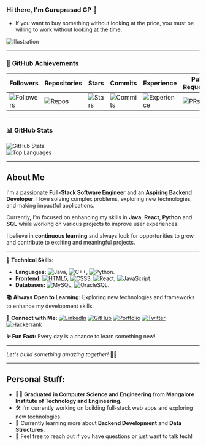 ### Hi there, I'm Guruprasad GP 👋

- If you want to buy something without looking at the price, you must be willing to work without looking at the time.

![Illustration](https://via.placeholder.com/400x300.png) <!-- Replace with your image URL -->

---

### 🌟 **GitHub Achievements**

| Followers | Repositories | Stars | Commits | Experience | Pull Requests | Issues | Reviews |
|-----------|-------------|-------|---------|-----------|--------------|--------|---------|
| ![Followers](https://img.shields.io/github/followers/guruprasad26gp?style=for-the-badge) | ![Repos](https://img.shields.io/badge/Repos-Count-informational?style=for-the-badge&logo=github) | ![Stars](https://img.shields.io/github/stars/guruprasad26gp?style=for-the-badge) | ![Commits](https://img.shields.io/github/commit-activity/y/guruprasad26gp?style=for-the-badge) | ![Experience](https://img.shields.io/badge/Experience-Junior%20Dev-informational?style=for-the-badge) | ![PRs](https://img.shields.io/github/issues-pr/guruprasad26gp?style=for-the-badge) | ![Issues](https://img.shields.io/github/issues/guruprasad26gp?style=for-the-badge) | ![Reviews](https://img.shields.io/badge/Reviews-Count-informational?style=for-the-badge) |

---

### 📊 **GitHub Stats**

![GitHub Stats](https://github-readme-stats.vercel.app/api?username=guruprasad26gp&show_icons=true&theme=radical)  
![Top Languages](https://github-readme-stats.vercel.app/api/top-langs/?username=guruprasad26gp&layout=compact&theme=radical)  

---


## About Me
I'm a passionate **Full-Stack Software Engineer** and an **Aspiring Backend Developer**. I love solving complex problems, exploring new technologies, and making impactful applications. 

Currently, I’m focused on enhancing my skills in **Java**, **React**, **Python** and **SQL** while working on various projects to improve user experiences.

I believe in **continuous learning** and always look for opportunities to grow and contribute to exciting and meaningful projects.

---

**🚀 Technical Skills:**
- **Languages:** ![Java](https://img.shields.io/badge/Java-ED8B00?style=flat&logo=java&logoColor=white), ![C++](https://img.shields.io/badge/C++-00599C?style=flat&logo=c%2b%2b&logoColor=white), ![Python](https://img.shields.io/badge/Python-3776AB?style=flat&logo=python&logoColor=white).
- **Frontend:** ![HTML5](https://img.shields.io/badge/HTML5-E34F26?style=flat&logo=html5&logoColor=white), ![CSS3](https://img.shields.io/badge/CSS3-1572B6?style=flat&logo=css3&logoColor=white), ![React](https://img.shields.io/badge/React-20232A?style=flat&logo=react&logoColor=61DAFB),  ![JavaScript](https://img.shields.io/badge/JavaScript-323330?style=flat&logo=javascript&logoColor=F7DF1E).
- **Databases:** ![MySQL](https://img.shields.io/badge/MySQL-00000F?style=flat&logo=mysql&logoColor=white), ![OracleSQL](https://img.shields.io/badge/OracleSQL-F80000?style=flat&logo=oracle&logoColor=white).

**📚 Always Open to Learning:**
Exploring new technologies and frameworks to enhance my development skills.

**🤝 Connect with Me:**
[![LinkedIn](https://img.shields.io/badge/-LinkedIn-blue)](https://www.linkedin.com/in/guruprasadgp22/) [![GitHub](https://img.shields.io/badge/-GitHub-black)](https://github.com/guruprasad26gp) [![Portfolio](https://img.shields.io/badge/-Portfolio-blueviolet)](https://guruprasad22.netlify.app/) [![Twitter](https://img.shields.io/badge/-Twitter-1DA1F2)](https://x.com/c23_gp/) [![Hackerrank](https://img.shields.io/badge/-Hackerrank-1DA1F2)](https://www.hackerrank.com/profile/guruprasad6200)

**✨ Fun Fact:** Every day is a chance to learn something new!

---
*Let's build something amazing together!* 🚀✨

---

## Personal Stuff:
- 👨‍🎓 **Graduated in Computer Science and Engineering** from **Mangalore Institute of Technology and Engineering**.
- 🛠️ I’m currently working on building full-stack web apps and exploring new technologies.
- 🌱 Currently learning more about **Backend Development** and **Data Structures**.
- 💬 Feel free to reach out if you have questions or just want to talk tech!
